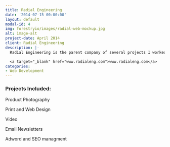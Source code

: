 ```yaml
---
title: Radial Engineering
date: '2014-07-15 00:00:00'
layout: default
modal-id: 4
img: forestryio/images/radial-web-mockup.jpg
alt: image-alt
project-date: April 2014
client: Radial Engineering
description: |-
  Radial Engineering is the parent company of several projects I worked on. They are an audio device manufacturer that works with artists all around the world. My job is print and web design for most projects that come through.

  <a target="_blank" href="www.radialeng.com">www.radialeng.com</a>
categories:
- Web Development
---
```

### Projects Included:

Product Photography

Print and Web Design

Video

Email Newsletters

Adword and SEO managment